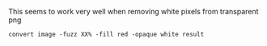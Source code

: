 
This seems to work very well when removing white pixels from transparent png

    convert image -fuzz XX% -fill red -opaque white result
